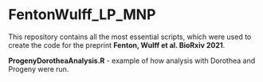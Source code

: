 # FentonWulff_LP_MNP
This repository contains all the most essential scripts, which were used to create the code for the preprint **Fenton, Wulff et al. BioRxiv 2021**.

**ProgenyDorotheaAnalysis.R** - example of how analysis with Dorothea and Progeny were run.
